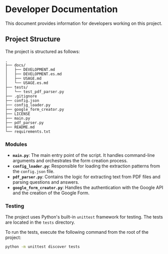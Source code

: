 # Developer Documentation

This document provides information for developers working on this project.

## Project Structure

The project is structured as follows:

```
.
├── docs/
│   ├── DEVELOPMENT.md
│   ├── DEVELOPMENT.es.md
│   ├── USAGE.md
│   └── USAGE.es.md
├── tests/
│   └── test_pdf_parser.py
├── .gitignore
├── config.json
├── config_loader.py
├── google_form_creator.py
├── LICENSE
├── main.py
├── pdf_parser.py
├── README.md
└── requirements.txt
```

### Modules

- **`main.py`**: The main entry point of the script. It handles command-line arguments and orchestrates the form creation process.
- **`config_loader.py`**: Responsible for loading the extraction patterns from the `config.json` file.
- **`pdf_parser.py`**: Contains the logic for extracting text from PDF files and parsing questions and answers.
- **`google_form_creator.py`**: Handles the authentication with the Google API and the creation of the Google Form.

### Testing

The project uses Python's built-in `unittest` framework for testing. The tests are located in the `tests` directory.

To run the tests, execute the following command from the root of the project:

```bash
python -m unittest discover tests
```
